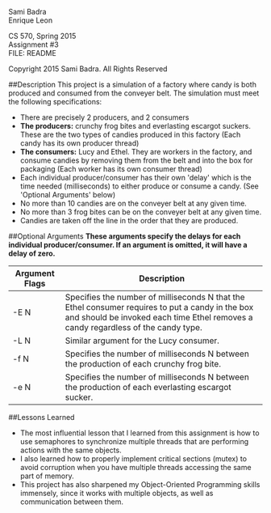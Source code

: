 Sami Badra  
Enrique Leon

CS 570, Spring 2015  
Assignment #3  
FILE: README

Copyright 2015 Sami Badra. All Rights Reserved

##Description
This project is a simulation of a factory where candy is both produced and consumed from the conveyer belt. The simulation must meet the following specifications:  
  - There are precisely 2 producers, and 2 consumers
  - **The producers:** crunchy frog bites and everlasting escargot suckers. These are the two types of candies produced in this factory (Each candy has its own producer thread)
  - **The consumers:** Lucy and Ethel. They are workers in the factory, and consume candies by removing them from the belt and into the box for packaging (Each worker has its own consumer thread)
  - Each individual producer/consumer has their own 'delay' which is the time needed (milliseconds) to either produce or consume a candy. (See 'Optional Arguments' below)
  - No more than 10 candies are on the conveyer belt at any given time.
  - No more than 3 frog bites can be on the conveyer belt at any given time.
  - Candies are taken off the line in the order that they are produced.

##Optional Arguments
**These arguments specify the delays for each individual producer/consumer. If an argument is omitted, it will have a delay of zero.**  

Argument Flags| Description
--------------| -------------
-E N | Specifies the number of milliseconds N that the Ethel consumer requires to put a candy in the box and should be invoked each time Ethel removes a candy regardless of the candy type.
-L N | Similar argument for the Lucy consumer.
-f N | Specifies the number of milliseconds N between the production of each crunchy frog bite.
-e N | Specifies the number of milliseconds N between the production of each everlasting escargot sucker.

##Lessons Learned
- The most influential lesson that I learned from this assignment is how to use semaphores to synchronize multiple threads that are performing actions with the same objects.
- I also learned how to properly implement critical sections (mutex) to avoid corruption when you have multiple threads accessing the same part of memory.
- This project has also sharpened my Object-Oriented Programming skills immensely, since it works with multiple objects, as well as communication between them.
